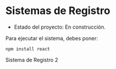 <h1> Sistemas de Registro</h1>

- Estado del proyecto: En construcción.

Para ejecutar el sistema, debes poner:

```npm install react```

Sistema de Registro 2
